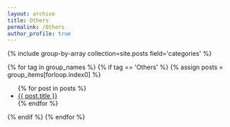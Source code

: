 ```yaml
---
layout: archive
title: Others
permalink: /Others
author_profile: true
---
```


{% include group-by-array collection=site.posts field='categories' %}
<div>
  {% for tag in group_names %}
    {% if tag == 'Others' %}
      {% assign posts = group_items[forloop.index0] %}
      <ul>
        {% for post in posts %}
        <li>
          <a href='{{ site.baseurl }}{{ post.url }}'>{{ post.title }}</a>
        </li>
        {% endfor %}
      </ul>
    {% endif %}
  {% endfor %}
</div>

